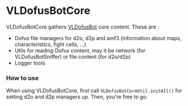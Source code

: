 # VLDofusBotCore

VLDofusBotCore gathers [VLDofusBot](https://github.com/viclew1/VLDofusBot) core content. These are :

- Dofus file managers for d2o, d2p and amf3 (information about maps, characteristics, fight cells, ...)
- Utils for reading Dofus content, may it be network (for VLDofusBotSniffer) or file content (for d2o/d2p)
- Logger tools

### How to use

When using VLDofusBotCore, first call `VLDofusBotCoreUtil.initAll()` for setting d2o and d2p managers up. Then, you're
free to go.
